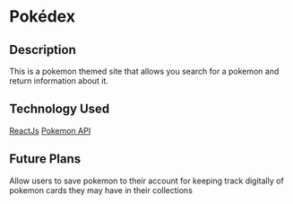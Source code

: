 # Pokédex

## Description

This is a pokemon themed site that allows you search for a pokemon and return information about it.

## Technology Used

[ReactJs](https://reactjs.org/)
[Pokemon API](https://pokeapi.co/)

## Future Plans

Allow users to save pokemon to their account for keeping track digitally of pokemon cards they may have in their collections
